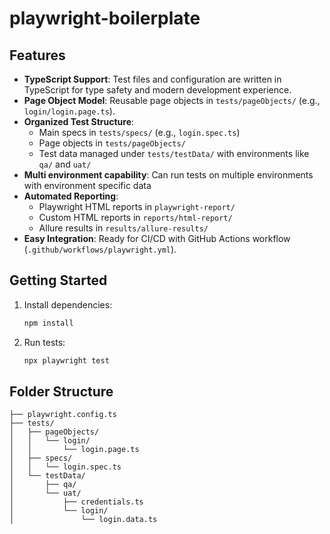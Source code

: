 # playwright-boilerplate


## Features

- **TypeScript Support**: Test files and configuration are written in TypeScript for type safety and modern development experience.
- **Page Object Model**: Reusable page objects in `tests/pageObjects/` (e.g., `login/login.page.ts`).
- **Organized Test Structure**:
	- Main specs in `tests/specs/` (e.g., `login.spec.ts`)
	- Page objects in `tests/pageObjects/`
	- Test data managed under `tests/testData/` with environments like `qa/` and `uat/`
- **Multi environment capability**: Can run tests on multiple environments with environment specific data
- **Automated Reporting**:
	- Playwright HTML reports in `playwright-report/`
	- Custom HTML reports in `reports/html-report/`
	- Allure results in `results/allure-results/`
- **Easy Integration**: Ready for CI/CD with GitHub Actions workflow (`.github/workflows/playwright.yml`).

## Getting Started

1. Install dependencies:
	```bash
	npm install
	```
2. Run tests:
	```bash
	npx playwright test
	```

## Folder Structure

```
├── playwright.config.ts
├── tests/
│   ├── pageObjects/
│   │   └── login/
│   │       └── login.page.ts
│   ├── specs/
│   │   └── login.spec.ts
│   └── testData/
│       ├── qa/
│       └── uat/
│           ├── credentials.ts
│           └── login/
│               └── login.data.ts
```
